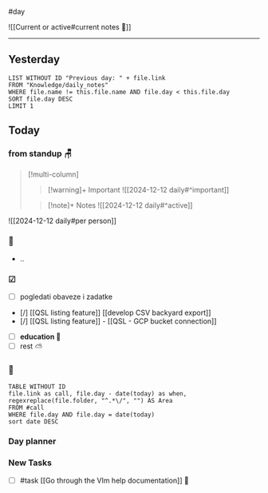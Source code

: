 #day

![[Current or active#current notes 📓]]

---
## Yesterday
```dataview
LIST WITHOUT ID "Previous day: " + file.link
FROM "Knowledge/daily_notes"
WHERE file.name != this.file.name AND file.day < this.file.day
SORT file.day DESC
LIMIT 1
```

## Today

### from standup 🪑

> [!multi-column]
>> [!warning]+ Important
>> ![[2024-12-12 daily#^important]]
>
>> [!note]+ Notes
>> ![[2024-12-12 daily#^active]]

![[2024-12-12 daily#per person]]

###  🎏
- ..

### ☑
- [ ] pogledati  obaveze i zadatke
- [/] [[QSL listing feature]] [[develop CSV backyard export]]
- [/] [[QSL listing feature]] - [[QSL - GCP bucket connection]]
- [ ] **education 🎒**
- [ ] rest ⛅ 

### 🤙
```dataview
TABLE WITHOUT ID
file.link as call, file.day - date(today) as when, regexreplace(file.folder, "^.*\/", "") AS Area
FROM #call
WHERE file.day AND file.day = date(today)
sort date DESC
```
### Day planner

### New Tasks
- [ ] #task [[Go through the VIm help documentation]] 🔼
